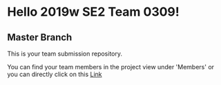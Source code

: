 # Hello 2019w SE2 Team 0309!

## Master Branch

This is your team submission repository.

You can find your team members in the project view under 'Members' or you can directly click on this [Link](https://lab.swa.univie.ac.at/submission/g2019w_se2_0309/project_members)
